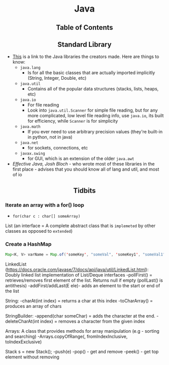 <h1 align = "center"> Java </h2>

<h2 align="center"> Table of Contents </h2>

<h2 align="center"> Standard Library </h2>

- [This](http://docs.oracle.com/javase/7/docs/api/index.html) is a link to the Java libraries the creators made. Here are things to know:
    - `java.lang` 
        * Is for all the basic classes that are actually imported implicitly (String, Integer, Double, etc)
    - `java.util`
        * Contains all of the popular data structures (stacks, lists, heaps, etc)
    - `java.io` 
        * For file reading
        * Look into `java.util.Scanner` for simple file reading, but for any more complicated, low level file reading info, use `java.io`, its built for efficiency, while `Scanner` is for simplicity
    - `java.math` 
        * If you ever need to use arbitrary precision values (they're built-in in python, not in java)
    - `java.net` 
        * for sockets, connections, etc
    - `javax.swing` 
        * for GUI, which is an extension of the older `java.awt`
- *Effective Java, Josh Bloch* - who wrote most of these libraries in the first place - advises that you should know all of 
lang and util, and most of io

<h2 align="center" > Tidbits </h2>

### Iterate an array with a for() loop 
- `for(char c : char[] someArray)`

List (an interface = A complete abstract class that is `implemeted` by other classes as opposed to `extended`)

### Create a HashMap
```java
Map<K, V> varName = Map.of('someKey', "someVal", 'someKey1', "someVal1", ... etc.. up to 10);
```

LinkedList (https://docs.oracle.com/javase/7/docs/api/java/util/LinkedList.html): Doubly linked list implementation of List/Deque interfaces
-pollFirst() = retrieves/removes first element of the list. Returns null if empty (pollLast() is antithesis)
-addFirst/addLast(E ele)- adds an element to the start or end of the list

String:
-charAt(int index) = returns a char at this index
-toCharArray() = produces an array of chars

StringBuilder:
-append(char someChar) = adds the character at the end.
-deleteCharAt(int index) = removes a character from the given index

Arrays: A class that provides methods for array manipulation (e.g - sorting and searching)
-Arrays.copyOfRange(<originalArray>, fromIndexInclusive, toIndexExclusive)

Stack<Type> s = new Stack();
-push(e)
-pop() - get and remove
-peek() - get top element without removing